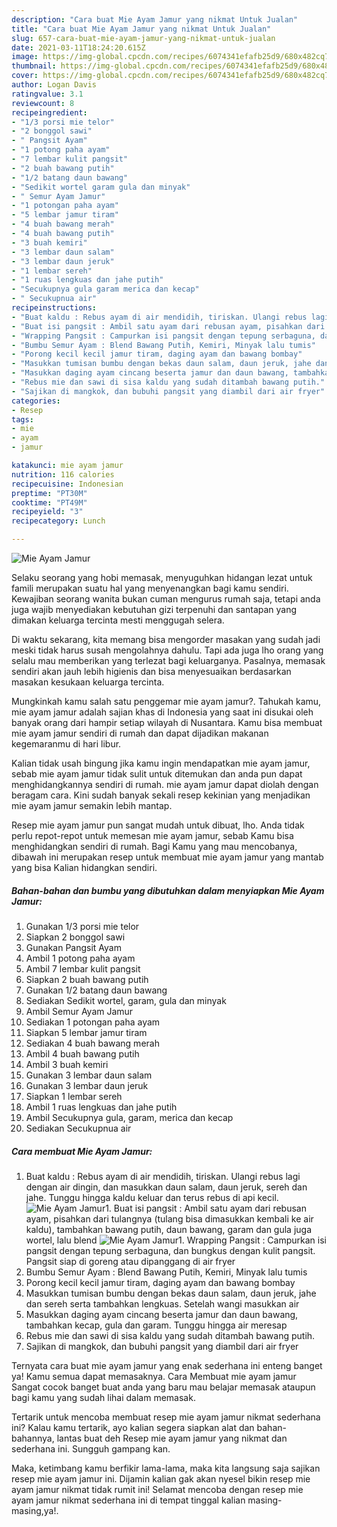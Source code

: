 ```yaml
---
description: "Cara buat Mie Ayam Jamur yang nikmat Untuk Jualan"
title: "Cara buat Mie Ayam Jamur yang nikmat Untuk Jualan"
slug: 657-cara-buat-mie-ayam-jamur-yang-nikmat-untuk-jualan
date: 2021-03-11T18:24:20.615Z
image: https://img-global.cpcdn.com/recipes/6074341efafb25d9/680x482cq70/mie-ayam-jamur-foto-resep-utama.jpg
thumbnail: https://img-global.cpcdn.com/recipes/6074341efafb25d9/680x482cq70/mie-ayam-jamur-foto-resep-utama.jpg
cover: https://img-global.cpcdn.com/recipes/6074341efafb25d9/680x482cq70/mie-ayam-jamur-foto-resep-utama.jpg
author: Logan Davis
ratingvalue: 3.1
reviewcount: 8
recipeingredient:
- "1/3 porsi mie telor"
- "2 bonggol sawi"
- " Pangsit Ayam"
- "1 potong paha ayam"
- "7 lembar kulit pangsit"
- "2 buah bawang putih"
- "1/2 batang daun bawang"
- "Sedikit wortel garam gula dan minyak"
- " Semur Ayam Jamur"
- "1 potongan paha ayam"
- "5 lembar jamur tiram"
- "4 buah bawang merah"
- "4 buah bawang putih"
- "3 buah kemiri"
- "3 lembar daun salam"
- "3 lembar daun jeruk"
- "1 lembar sereh"
- "1 ruas lengkuas dan jahe putih"
- "Secukupnya gula garam merica dan kecap"
- " Secukupnua air"
recipeinstructions:
- "Buat kaldu : Rebus ayam di air mendidih, tiriskan. Ulangi rebus lagi dengan air dingin, dan masukkan daun salam, daun jeruk, sereh dan jahe. Tunggu hingga kaldu keluar dan terus rebus di api kecil."
- "Buat isi pangsit : Ambil satu ayam dari rebusan ayam, pisahkan dari tulangnya (tulang bisa dimasukkan kembali ke air kaldu), tambahkan bawang putih, daun bawang, garam dan gula juga wortel, lalu blend"
- "Wrapping Pangsit : Campurkan isi pangsit dengan tepung serbaguna, dan bungkus dengan kulit pangsit. Pangsit siap di goreng atau dipanggang di air fryer"
- "Bumbu Semur Ayam : Blend Bawang Putih, Kemiri, Minyak lalu tumis"
- "Porong kecil kecil jamur tiram, daging ayam dan bawang bombay"
- "Masukkan tumisan bumbu dengan bekas daun salam, daun jeruk, jahe dan sereh serta tambahkan lengkuas. Setelah wangi masukkan air"
- "Masukkan daging ayam cincang beserta jamur dan daun bawang, tambahkan kecap, gula dan garam. Tunggu hingga air meresap"
- "Rebus mie dan sawi di sisa kaldu yang sudah ditambah bawang putih."
- "Sajikan di mangkok, dan bubuhi pangsit yang diambil dari air fryer"
categories:
- Resep
tags:
- mie
- ayam
- jamur

katakunci: mie ayam jamur 
nutrition: 116 calories
recipecuisine: Indonesian
preptime: "PT30M"
cooktime: "PT49M"
recipeyield: "3"
recipecategory: Lunch

---
```



![Mie Ayam Jamur](https://img-global.cpcdn.com/recipes/6074341efafb25d9/680x482cq70/mie-ayam-jamur-foto-resep-utama.jpg)

Selaku seorang yang hobi memasak, menyuguhkan hidangan lezat untuk famili merupakan suatu hal yang menyenangkan bagi kamu sendiri. Kewajiban seorang  wanita bukan cuman mengurus rumah saja, tetapi anda juga wajib menyediakan kebutuhan gizi terpenuhi dan santapan yang dimakan keluarga tercinta mesti menggugah selera.

Di waktu  sekarang, kita memang bisa mengorder masakan yang sudah jadi meski tidak harus susah mengolahnya dahulu. Tapi ada juga lho orang yang selalu mau memberikan yang terlezat bagi keluarganya. Pasalnya, memasak sendiri akan jauh lebih higienis dan bisa menyesuaikan berdasarkan masakan kesukaan keluarga tercinta. 



Mungkinkah kamu salah satu penggemar mie ayam jamur?. Tahukah kamu, mie ayam jamur adalah sajian khas di Indonesia yang saat ini disukai oleh banyak orang dari hampir setiap wilayah di Nusantara. Kamu bisa membuat mie ayam jamur sendiri di rumah dan dapat dijadikan makanan kegemaranmu di hari libur.

Kalian tidak usah bingung jika kamu ingin mendapatkan mie ayam jamur, sebab mie ayam jamur tidak sulit untuk ditemukan dan anda pun dapat menghidangkannya sendiri di rumah. mie ayam jamur dapat diolah dengan beragam cara. Kini sudah banyak sekali resep kekinian yang menjadikan mie ayam jamur semakin lebih mantap.

Resep mie ayam jamur pun sangat mudah untuk dibuat, lho. Anda tidak perlu repot-repot untuk memesan mie ayam jamur, sebab Kamu bisa menghidangkan sendiri di rumah. Bagi Kamu yang mau mencobanya, dibawah ini merupakan resep untuk membuat mie ayam jamur yang mantab yang bisa Kalian hidangkan sendiri.

<!--inarticleads1-->

##### Bahan-bahan dan bumbu yang dibutuhkan dalam menyiapkan Mie Ayam Jamur:

1. Gunakan 1/3 porsi mie telor
1. Siapkan 2 bonggol sawi
1. Gunakan  Pangsit Ayam
1. Ambil 1 potong paha ayam
1. Ambil 7 lembar kulit pangsit
1. Siapkan 2 buah bawang putih
1. Gunakan 1/2 batang daun bawang
1. Sediakan Sedikit wortel, garam, gula dan minyak
1. Ambil  Semur Ayam Jamur
1. Sediakan 1 potongan paha ayam
1. Siapkan 5 lembar jamur tiram
1. Sediakan 4 buah bawang merah
1. Ambil 4 buah bawang putih
1. Ambil 3 buah kemiri
1. Gunakan 3 lembar daun salam
1. Gunakan 3 lembar daun jeruk
1. Siapkan 1 lembar sereh
1. Ambil 1 ruas lengkuas dan jahe putih
1. Ambil Secukupnya gula, garam, merica dan kecap
1. Sediakan  Secukupnua air




<!--inarticleads2-->

##### Cara membuat Mie Ayam Jamur:

1. Buat kaldu : Rebus ayam di air mendidih, tiriskan. Ulangi rebus lagi dengan air dingin, dan masukkan daun salam, daun jeruk, sereh dan jahe. Tunggu hingga kaldu keluar dan terus rebus di api kecil.
<img src="//assets-global.cpcdn.com/assets/icons/button_play-2c75c40dde080a61004c1f40b05d8f140eaff45d7e9e6481dc71c63d2e7c4909.png" alt="Mie Ayam Jamur">1. Buat isi pangsit : Ambil satu ayam dari rebusan ayam, pisahkan dari tulangnya (tulang bisa dimasukkan kembali ke air kaldu), tambahkan bawang putih, daun bawang, garam dan gula juga wortel, lalu blend
<img src="//assets-global.cpcdn.com/assets/icons/button_play-2c75c40dde080a61004c1f40b05d8f140eaff45d7e9e6481dc71c63d2e7c4909.png" alt="Mie Ayam Jamur">1. Wrapping Pangsit : Campurkan isi pangsit dengan tepung serbaguna, dan bungkus dengan kulit pangsit. Pangsit siap di goreng atau dipanggang di air fryer
1. Bumbu Semur Ayam : Blend Bawang Putih, Kemiri, Minyak lalu tumis
1. Porong kecil kecil jamur tiram, daging ayam dan bawang bombay
1. Masukkan tumisan bumbu dengan bekas daun salam, daun jeruk, jahe dan sereh serta tambahkan lengkuas. Setelah wangi masukkan air
1. Masukkan daging ayam cincang beserta jamur dan daun bawang, tambahkan kecap, gula dan garam. Tunggu hingga air meresap
1. Rebus mie dan sawi di sisa kaldu yang sudah ditambah bawang putih.
1. Sajikan di mangkok, dan bubuhi pangsit yang diambil dari air fryer




Ternyata cara buat mie ayam jamur yang enak sederhana ini enteng banget ya! Kamu semua dapat memasaknya. Cara Membuat mie ayam jamur Sangat cocok banget buat anda yang baru mau belajar memasak ataupun bagi kamu yang sudah lihai dalam memasak.

Tertarik untuk mencoba membuat resep mie ayam jamur nikmat sederhana ini? Kalau kamu tertarik, ayo kalian segera siapkan alat dan bahan-bahannya, lantas buat deh Resep mie ayam jamur yang nikmat dan sederhana ini. Sungguh gampang kan. 

Maka, ketimbang kamu berfikir lama-lama, maka kita langsung saja sajikan resep mie ayam jamur ini. Dijamin kalian gak akan nyesel bikin resep mie ayam jamur nikmat tidak rumit ini! Selamat mencoba dengan resep mie ayam jamur nikmat sederhana ini di tempat tinggal kalian masing-masing,ya!.

